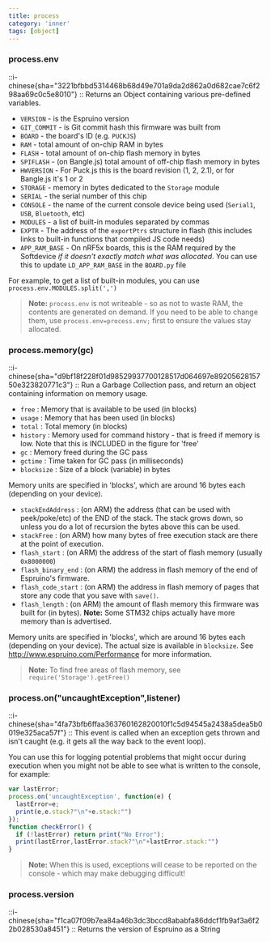 ```yaml
---
title: process
category: 'inner'
tags: [object]
---
```


<!--4--> 

### process.env

::i-chinese{sha="3221bfbbd5314468b68d49e701a9da2d862a0d682cae7c6f298aa69c0c5e8010"}
::
Returns an Object containing various pre-defined variables.

* `VERSION` - is the Espruino version
* `GIT_COMMIT` - is Git commit hash this firmware was built from
* `BOARD` - the board's ID (e.g. `PUCKJS`)
* `RAM` - total amount of on-chip RAM in bytes
* `FLASH` - total amount of on-chip flash memory in bytes
* `SPIFLASH` - (on Bangle.js) total amount of off-chip flash memory in bytes
* `HWVERSION` - For Puck.js this is the board revision (1, 2, 2.1), or for
  Bangle.js it's 1 or 2
* `STORAGE` - memory in bytes dedicated to the `Storage` module
* `SERIAL` - the serial number of this chip
* `CONSOLE` - the name of the current console device being used (`Serial1`,
  `USB`, `Bluetooth`, etc)
* `MODULES` - a list of built-in modules separated by commas
* `EXPTR` - The address of the `exportPtrs` structure in flash (this includes
  links to built-in functions that compiled JS code needs)
* `APP_RAM_BASE` - On nRF5x boards, this is the RAM required by the Softdevice
  *if it doesn't exactly match what was allocated*. You can use this to update
  `LD_APP_RAM_BASE` in the `BOARD.py` file

For example, to get a list of built-in modules, you can use
`process.env.MODULES.split(',')`

> **Note:** `process.env` is not writeable - so as not to waste RAM, the contents
are generated on demand. If you need to be able to change them, use `process.env=process.env;`
first to ensure the values stay allocated.

### process.memory(gc)

::i-chinese{sha="d9bf18f228f01d98529937700128517d064697e8920562815750e323820771c3"}
::
Run a Garbage Collection pass, and return an object containing information on
memory usage.

* `free` : Memory that is available to be used (in blocks)
* `usage` : Memory that has been used (in blocks)
* `total` : Total memory (in blocks)
* `history` : Memory used for command history - that is freed if memory is low.
  Note that this is INCLUDED in the figure for 'free'
* `gc` : Memory freed during the GC pass
* `gctime` : Time taken for GC pass (in milliseconds)
* `blocksize` : Size of a block (variable) in bytes

Memory units are specified in 'blocks', which are around 16 bytes each (depending on your device). 
* `stackEndAddress` : (on ARM) the address (that can be used with peek/poke/etc)
  of the END of the stack. The stack grows down, so unless you do a lot of
  recursion the bytes above this can be used.
* `stackFree` : (on ARM) how many bytes of free execution stack are there
  at the point of execution.
* `flash_start` : (on ARM) the address of the start of flash memory (usually
  `0x8000000`)
* `flash_binary_end` : (on ARM) the address in flash memory of the end of
  Espruino's firmware.
* `flash_code_start` : (on ARM) the address in flash memory of pages that store
  any code that you save with `save()`.
* `flash_length` : (on ARM) the amount of flash memory this firmware was built
  for (in bytes). **Note:** Some STM32 chips actually have more memory than is
  advertised.

Memory units are specified in 'blocks', which are around 16 bytes each
(depending on your device). The actual size is available in `blocksize`. See
http://www.espruino.com/Performance for more information.

> **Note:** To find free areas of flash memory, see `require('Storage').getFree()`

### process.on("uncaughtException",listener)

::i-chinese{sha="4fa73bfb6ffaa363760162820010f1c5d94545a2438a5dea5b0019e325aca57f"}
::
This event is called when an exception gets thrown and isn't caught (e.g. it gets
all the way back to the event loop).

You can use this for logging potential problems that might occur during
execution when you might not be able to see what is written to the console, for
example:

```javascript
var lastError;
process.on('uncaughtException', function(e) {
  lastError=e;
  print(e,e.stack?"\n"+e.stack:"")
});
function checkError() {
  if (!lastError) return print("No Error");
  print(lastError,lastError.stack?"\n"+lastError.stack:"")
}
```

> **Note:** When this is used, exceptions will cease to be reported on the console - which
may make debugging difficult!

### process.version

::i-chinese{sha="f1ca07f09b7ea84a46b3dc3bccd8ababfa86ddcf1fb9af3a6f22b028530a8451"}
::
Returns the version of Espruino as a String
